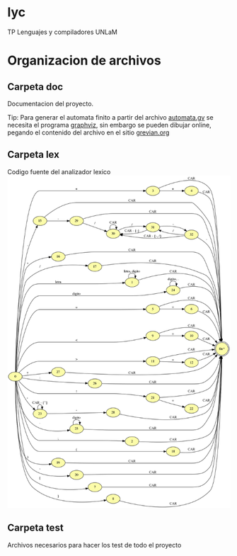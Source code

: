 # lyc
TP Lenguajes y compiladores UNLaM 

# Organizacion de archivos
## Carpeta doc
Documentacion del proyecto.

Tip: Para generar el automata finito a partir del archivo [automata.gv](doc/automata.gv) se necesita el programa [graphviz](http://www.graphviz.org), sin embargo se pueden dibujar online, pegando el contenido del archivo en el sitio [grevian.org](http://graphs.grevian.org/graph)
## Carpeta lex
Codigo fuente del analizador lexico
![Automata](doc/automata.png)
## Carpeta test
Archivos necesarios para hacer los test de todo el proyecto

